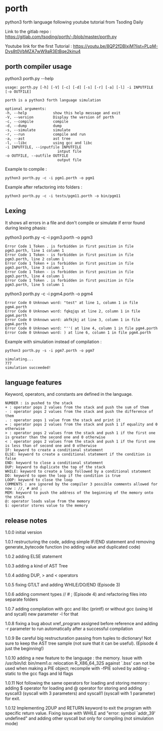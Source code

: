 # porth

python3 forth language following youtube tutorial from Tsoding Daily

Link to the gitlab repo : https://gitlab.com/tsoding/porth/-/blob/master/porth.py

Youtube link for the first Tutorial : https://youtu.be/8QP2fDBIxjM?list=PLpM-Dvs8t0VbMZA7wW9aR3EtBqe2kinu4

## porth compiler usage

python3 porth.py --help

    usage: porth.py [-h] [-V] [-c] [-d] [-s] [-r] [-a] [-l] -i INPUTFILE [-o OUTFILE]

    porth is a python3 forth language simulation

    optional arguments:
    -h, --help            show this help message and exit
    -V, --version         Display the version of porth
    -c, --compile         compile
    -d, --dump            dump
    -s, --simulate        simulate
    -r, --run             compile and run
    -a, --ast             ast tree
    -l, --libc            using gcc and libc
    -i INPUTFILE, --inputfile INPUTFILE
                            intput file
    -o OUTFILE, --outfile OUTFILE
                            output file

Example to compile :

    python3 porth.py -c -i pgm1.porth -o pgm1

Example after refactoring into folders :

    python3 porth.py -c -i tests/pgm11.porth -o bin/pgm11

## Lexing

It shows all errors in a file and don't compile or simulate if error found during lexing phasis:

python3 porth.py -c -i pgm3.porth -o pgm3

    Error Code 1 Token . is forbidden in first position in file pgm3.porth, line 1 column 1
    Error Code 1 Token - is forbidden in first position in file pgm3.porth, line 2 column 1
    Error Code 1 Token + is forbidden in first position in file pgm3.porth, line 3 column 1
    Error Code 1 Token - is forbidden in first position in file pgm3.porth, line 4 column 1
    Error Code 1 Token . is forbidden in first position in file pgm3.porth, line 5 column 1

python3 porth.py -c -i pgm4.porth -o pgm4

    Error Code 0 Unknown word: "test" at line 1, column 1 in file pgm4.porth
    Error Code 0 Unknown word: fqkqjqs at line 2, column 1 in file pgm4.porth
    Error Code 0 Unknown word: akfkjkj at line 3, column 1 in file pgm4.porth
    Error Code 0 Unknown word: "''( at line 4, column 1 in file pgm4.porth
    Error Code 0 Unknown word: ) at line 6, column 1 in file pgm4.porth

Example with simulation instead of compilation :

    python3 porth.py -s -i pgm7.porth -o pgm7

    simulating...
    777
    simulation succeeded!

## language features

Keyword, operators, and constants are defined in the language.

    NUMBER : is pushed to the stack
    + : operator pops 2 values from the stack and push the sum of them
    - : operator pops 2 values from the stack and push the difference of them
    . : operator pops 1 value from the stack and print it
    = : operator pops 2 values from the stack and push 1 if equality and 0 otherwise
    > : operator pops 2 values from the stack and push 1 if the first one is greater than the second one and 0 otherwise
    < : operator pops 2 values from the stack and push 1 if the first one is less than of second one and 0 otherwise
    IF: keyword to create a conditional statement
    ELSE: keyword to create a conditional statement if the condition is false
    END: keyword to close a conditional statement
    DUP: keyword to duplicate the top of the stack
    WHILE: keyword to create a loop followed by a conditional statement
    DO: keyword to open the loop if the condition is true
    LOOP: keyword to close the loop
    COMMENTS : are ignored by the compiler 3 possible comments allowed for now : //, # and ;
    MEM: keyword to push the address of the beginning of the memory onto the stack
    @: operator loads value from the memory
    $: operator stores value to the memory

## release notes

1.0.0 initial version

1.0.1 restructuring the code, adding simple IF/END statement and removing generate_bytecode function (no adding value and duplicated code)

1.0.2 adding ELSE statement

1.0.3 adding a kind of AST Tree

1.0.4 adding DUP, > and < operators

1.0.5 fixing GT/LT and adding WHILE/DO/END (Episode 3)

1.0.6 adding comment types // # ; (Episode 4) and refactoring files into separate folders

1.0.7 adding compilation with gcc and libc (printf) or without gcc (using ld and sycall) new parameter -l for that

1.0.8 fixing a bug about xref_program assigned before reference and adding -r parameter to run automatically after a successful compilation

1.0.9 Be careful big restructuration passing from tuples to dictionary! Not sure to keep the AST tree sample (not sure that it can be useful). (Episode 4 just the beginning!)

1.0.10 adding a new feature to the language : the memory. Issue with /usr/bin/ld: bin/mem1.o: relocation R_X86_64_32S against `.bss' can not be used when making a PIE object; recompile with -fPIE solved by adding -static to the gcc flags and ld flags

1.0.11 Not following the same operators for loading and storing memory : adding $ operator for loading and @ operator for storing and adding syscall3 (syscall with 3 parameters) and syscall1 (syscall with 1 parameter) for exit.

1.0.12 Implementing 2DUP and RETURN keyword to exit the program with specific return value. Fixing issue with WHILE and "error: symbol `addr_39' undefined" and adding other syscall but only for compiling (not simulation mode)
